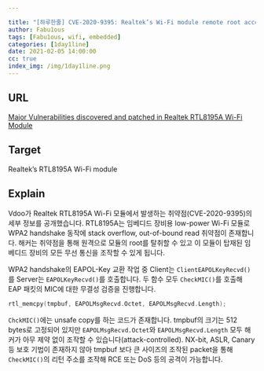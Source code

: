 ```yaml
---

title: "[하루한줄] CVE-2020-9395: Realtek’s Wi-Fi module remote root access"
author: Fabu1ous
tags: [Fabu1ous, wifi, embedded]
categories: [1day1line]
date: 2021-02-05 14:00:00
cc: true
index_img: /img/1day1line.png
---
```




## URL

[Major Vulnerabilities discovered and patched in Realtek RTL8195A Wi-Fi Module](https://www.vdoo.com/blog/realtek-rtl8195a-vulnerabilities-discovered)



## Target

Realtek’s RTL8195A Wi-Fi module 



## Explain

Vdoo가 Realtek RTL8195A Wi-Fi 모듈에서 발생하는 취약점(CVE-2020-9395)의 세부 정보를 공개했습니다. RTL8195A는 임베디드 장비용 low-power Wi-Fi 모듈로 WPA2 handshake 동작에 stack overflow, out-of-bound read 취약점이 존재합니다. 해커는 취약점을 통해 원격으로 모듈의 root를 탈취할 수 있고 이 모듈이 탑재된 임베디드 장비의 모든 무선 통신을 조작할 수 있게 됩니다.

WPA2 handshake의 EAPOL-Key 교환 작업 중 Client는 `ClientEAPOLKeyRecvd()`를 Server는 `EAPOLKeyRecvd()`를 호출합니다. 두 함수 모두 `CheckMIC()`를 호출해 EAP 패킷의 MIC에 대한 무결성 검증을 진행합니다. 

``` c
rtl_memcpy(tmpbuf, EAPOLMsgRecvd.Octet, EAPOLMsgRecvd.Length);
```

`ChckMIC()`에는 unsafe copy를 하는 코드가 존재합니다. tmpbuf의 크기는 512 bytes로 고정되어 있지만 `EAPOLMsgRecvd.Octet`와 `EAPOLMsgRecvd.Length` 모두 해커가 아무 제약 없이 조작할 수 있습니다(attack-controlled). NX-bit, ASLR, Canary 등 보호 기법이 존재하지 않아 tmpbuf 보다 큰 사이즈의 조작된 packet을 통해 `CheckMIC()`의 리턴 주소를 조작해 RCE 또는 DoS 등의 공격이 가능합니다.

